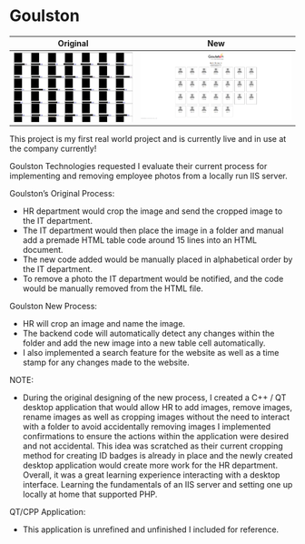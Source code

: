 # Goulston


<div style="text-align:center">

| Original  | New |
| --- | --- |
| <img src="Goulston-old.png" alt="Original" width="300"/> | <img src="Goulston-new.png" alt="New Process 2" width="400"/> |

</div>

This project is my first real world project and is currently live and in use at the company currently!

Goulston Technologies requested I evaluate their current process for implementing and removing employee photos from a locally run IIS server.

Goulston’s Original Process:

-	HR department would crop the image and send the cropped image to the IT department.
-	The IT department would then place the image in a folder and manual add a premade HTML table code around 15 lines into an HTML document.
-	The new code added would be manually placed in alphabetical order by the IT department.
-	To remove a photo the IT department would be notified, and the code would be manually removed from the HTML file. 

Goulston New Process:

-	HR will crop an image and name the image.
-	The backend code will automatically detect any changes within the folder and add the new image into a new table cell automatically.
-	I also implemented a search feature for the website as well as a time stamp for any changes made to the website.

NOTE:
-	During the original designing of the new process, I created a C++ / QT desktop application that would allow HR to add images, remove images, rename images as well as cropping images without the need to interact with a folder to avoid accidentally removing images I implemented confirmations to ensure the actions within the application were desired and not accidental. This idea was scratched as their current cropping method for creating ID badges is already in place and the newly created desktop application would create more work for the HR department. Overall, it was a great learning experience interacting with a desktop interface. Learning the fundamentals of an IIS server and setting one up locally at home that supported PHP.

QT/CPP Application: 

  - This application is unrefined and unfinished I included for reference.
